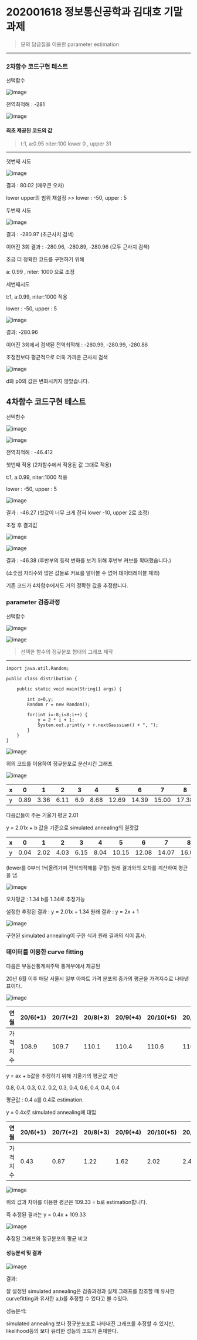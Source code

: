 # 202001618 정보통신공학과 김대호 기말과제

> 모의 담금질을 이용한 parameter estimation
---

### 2차함수 코드구현 테스트

선택함수

![image](https://user-images.githubusercontent.com/80096249/121234855-23d6d780-c8cf-11eb-884c-e655e685a0fc.png)

전역최적해 : -281

![image](https://user-images.githubusercontent.com/80096249/121234712-fdb13780-c8ce-11eb-85e1-18c19e14cdba.png)

#### 최초 제공된 코드의 값

>t:1, a:0.95 niter:100
>lower 0 , upper 31
---

첫번째 시도

![image](https://user-images.githubusercontent.com/80096249/121240969-da3dbb00-c8d5-11eb-927f-52686a165099.png)

결과 : 80.02 (매우큰 오차)

lower upper의 범위 재설정 >> lower : -50, upper : 5

두번째 시도

![image](https://user-images.githubusercontent.com/80096249/121241196-238e0a80-c8d6-11eb-8259-ff8b4e8ab155.png)

결과 : -280.97 (초근사치 검색)

이어진 3회 결과 : -280.96, -280.89, -280.96 (모두 근사치 검색)

조금 더 정확한 코드를 구현하기 위해

a: 0.99 , niter: 1000 으로 조정 


세번째시도

t:1, a:0.99, niter:1000 적용

lower : -50, upper : 5

![image](https://user-images.githubusercontent.com/80096249/121235030-5e407480-c8cf-11eb-9d97-a39db873f366.png)

결과: -280.96

이어진 3회에서 검색된 전역최적해 : -280.99, -280.99, -280.86

조정전보다 평균적으로 더욱 가까운 근사치 검색

![image](https://user-images.githubusercontent.com/80096249/121242344-66041700-c8d7-11eb-8861-6efe91666cee.png)

d와 p0의 값은 변화시키지 않았습니다.

## 4차함수 코드구현 테스트

선택함수

![image](https://user-images.githubusercontent.com/80096249/121238373-00ae2700-c8d3-11eb-9bf4-6f5150889565.png)

![image](https://user-images.githubusercontent.com/80096249/121238536-2a674e00-c8d3-11eb-99cd-265a9d4402db.png)

전역최적해 : -46.412

첫번째 적용 (2차함수에서 적용된 값 그대로 적용)

t:1, a:0.99, niter:1000 적용

lower : -50, upper : 5

![image](https://user-images.githubusercontent.com/80096249/121239409-2b4caf80-c8d4-11eb-993b-09ebf85bbef4.png)

결과 : -46.27
(첫값이 너무 크게 잡혀 lower -10, upper 2로 조정)

조정 후 결과값

![image](https://user-images.githubusercontent.com/80096249/121239704-89799280-c8d4-11eb-97bb-e0ec8ec6f38e.png)

![image](https://user-images.githubusercontent.com/80096249/121240208-0ad12500-c8d5-11eb-95a3-8c7b1f1222d2.png)

결과 : -46.38 (후반부의 등락 변화를 보기 위해 후반부 커브를 확대했습니다.)

(소숫점 자리수와 많은 값들로 커브를 알아볼 수 없어 데이터레이블 제외)

기존 코드가 4차함수에서도 거의 정확한 값을 추정합니다.

### parameter 검증과정

선택함수

![image](https://user-images.githubusercontent.com/80096249/121244779-428e9b80-c8da-11eb-925d-2f6a6b64d715.png)

![image](https://user-images.githubusercontent.com/80096249/121244825-4e7a5d80-c8da-11eb-8947-934163911957.png)

>선택한 함수의 정규분포 형태의 그래프 제작
---
```
import java.util.Random;

public class distribution {

    public static void main(String[] args) {

        int x=0,y;
        Random r = new Random();

        for(int i=-8;i<8;i++) {
            y = 2 * i + 1;
            System.out.print(y + r.nextGaussian() + ", ");
        }
    }
}
```

![image](https://user-images.githubusercontent.com/80096249/121247130-d95c5780-c8dc-11eb-9d22-62a7a6f0681c.png)

위의 코드를 이용하여 정규분포로 분산시킨 그래프

![image](https://user-images.githubusercontent.com/80096249/121294953-3120b000-c929-11eb-81e2-c1f3c05732bc.png)

  | x | 0   | 1  | 2  | 3  | 4  | 5  | 6  | 7  | 8  | 9  |
  | ---- | ---- | ---- | ---- | ---- | ---- | ---- | ---- | ---- | ---- | ---- |
  | y | 0.89    | 3.36   | 6.11   | 6.9  | 8.68  | 12.69  | 14.39   | 15.00  | 17.38  | 18.99  |
  
 다음값들이 주는 기울기 평균 2.01
 
 y = 2.01x + b 값을 기준으로 simulated annealing의 결괏값
 
  | x | 0   | 1  | 2  | 3  | 4  | 5  | 6  | 7  | 8  | 9  |
  | ---- | ---- | ---- | ---- | ---- | ---- | ---- | ---- | ---- | ---- | ---- |
  | y | 0.04    | 2.02   | 4.03   | 6.15  | 8.04  | 10.15  | 12.08   | 14.07  | 16.08  | 18.08  |
  
  (lower를 0부터 1씩올려가며 전역최적해를 구함)
 원래 결과와의 오차를 계산하여 평균을 냄.
 
![image](https://user-images.githubusercontent.com/80096249/121296763-2287c800-c92c-11eb-83fb-c46ff2401bd8.png)

오차평균 : 1.34
b를 1.34로 추정가능

설정한 
추정된 결과 : y = 2.01x + 1.34
원래 결과 : y = 2x + 1

![image](https://user-images.githubusercontent.com/80096249/121297047-ae99ef80-c92c-11eb-83ec-8b47207c00cb.png)

구현된 simulated annealing이 구한 식과 원래 결과의 식이 흡사.

### 데이터를 이용한 curve fitting

다음은 부동산통계처주택 통계부에서 제공된

20년 6월 이후 매달 서울시 일부 아파트 가격 분포의 증가의 평균을 가격지수로 나타낸 표이다.

![image](https://user-images.githubusercontent.com/80096249/121298133-506e0c00-c92e-11eb-95d5-19cc8bd78cc9.png)

  | 연월 | 20/6(+1)   | 20/7(+2)  | 20/8(+3)  | 20/9(+4)  | 20/10(+5)  | 20/11(+6)  | 20/12(+7)  | 21/1(+8)  | 21/2(+9)  | 21/3(+10)  | 21/4(+11)  | 21/5(+12)  |
  | ---- | ---- | ---- | ---- | ---- | ---- | ---- | ---- | ---- | ---- | ---- | ---- | ---- |
  | 가격지수 | 108.9    | 109.7   | 110.1   | 110.4  | 110.6  | 110.8  | 111.1   | 111.5  | 112.1  | 112.5  | 112.9  | 113.3  |
  
  y = ax + b값을 추정하기 위해 기울기의 평균값 계산
  
  0.8, 0.4, 0.3, 0.2, 0.2, 0.3, 0.4, 0.6, 0.4, 0.4, 0.4
  
  평균값 : 0.4
  a를 0.4로 estimation.
  
  y = 0.4x로 simulated annealing에 대입
  
  | 연월 | 20/6(+1)   | 20/7(+2)  | 20/8(+3)  | 20/9(+4)  | 20/10(+5)  | 20/11(+6)  | 20/12(+7)  | 21/1(+8)  | 21/2(+9)  | 21/3(+10)  | 21/4(+11)  | 21/5(+12)  |
  | ---- | ---- | ---- | ---- | ---- | ---- | ---- | ---- | ---- | ---- | ---- | ---- | ---- |
  | 가격지수 | 0.43    | 0.87   | 1.22   | 1.62  | 2.02  | 2.48  | 2.82   | 3.22  | 3.65  | 4.01  | 4.40  | 4.80  |
  
![image](https://user-images.githubusercontent.com/80096249/121301675-8235a180-c933-11eb-8c9b-f3757d0aaabf.png)

위의 값과 차이를 이용한 평균은 109.33 = b로 estimation합니다.

즉 추정된 결과는 y = 0.4x + 109.33

![image](https://user-images.githubusercontent.com/80096249/121302192-48b16600-c934-11eb-91af-dde345202f41.png)

추정된 그래프와 정규분포의 평균 비교


#### 성능분석 및 결과

![image](https://user-images.githubusercontent.com/80096249/121302192-48b16600-c934-11eb-91af-dde345202f41.png)

결과:

잘 설정된 simulated annealing은 검증과정과 실제 그래프를 참조할 때 유사한 curvefitting과 유사한 a,b를 추정할 수 있다고 볼 수있다.

성능분석:

simulated annealing 보다 정규분포표로 나타내진 그래프를 추정할 수 있지만,
likelihood등의 보다 유리한 성능의 코드가 존재한다.
